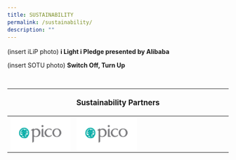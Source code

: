 ```yaml
---
title: SUSTAINABILITY
permalink: /sustainability/
description: ""
---
```

<p style="font-size:17px; line-height:40px">

(insert iLiP photo)
	<b>i Light i Pledge presented by Alibaba</b>


(insert SOTU photo)
	<b> Switch Off, Turn Up</b></p>

<br>
<table style="width:100%">
<thead><tr><th colspan="4"><p style="font-size: 17px; line-height: 20px"> Sustainability Partners</p></th>
	</tr></thead>
	<tbody>
		<tr>
			<td style="width:30%"><a target="_blank" href="https://www.ilightsingapore.gov.sg"><img align="left" src="/images/Testing%20Sizes/pico%20250%20x%20140.png"></a></td>
			<td style="width:30%"><a target="_blank" href="https://www.ilightsingapore.gov.sg"><img align="left" src="/images/Testing%20Sizes/pico%20250%20x%20140.png"></a></td>
			<td style="width:40%"></td>
		</tr>
	</tbody>
</table><p></p>